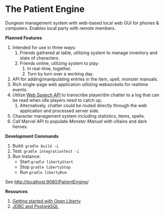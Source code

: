 # The Patient Engine
Dungeon management system with web-based local web GUI for phones &amp; computers. Enables local party with remote members.

**Planned Features**

1. Intended for use in three ways:
    1. Friends gathered at table, utilizing system to manage inventory and stats of characters.
    1. Friends online, utilizing system to play:
        1. In real-time, together.
        1. Turn by turn over a working day.
1. API for adding/manipulating entries in the item, spell, monster manuals.
1. Rich single-page web application utilizing websockets for realtime events.
1. Utilize [Web Speech API](https://developers.google.com/web/updates/2013/01/Voice-Driven-Web-Apps-Introduction-to-the-Web-Speech-API) to transcribe player/dm chatter to a log that can be read when idle players need to catch up.
    1. Alternatively, chatter could be routed directly through the web application and processed server side.
1. Character management system including statistics, items, spells.
1. Call Marvel API to populate *Monster Manual* with villains and dark heroes.

**Development Commands**
1. Build: `gradle build -i`
1. Test: `gradle integrationTest -i`
1. Run Instance:
    - Start `gradle libertyStart`
    - Stop `gradle libertyStop`
    - Run `gradle libertyRun`
    
See <http://localhost:9080/PatientEngine/>

**Resources**
1. [Getting started with Open Liberty](https://openliberty.io/guides/getting-started.html)
2. [JDBC and PostgreSQL](http://www.postgresqltutorial.com/postgresql-jdbc/connecting-to-postgresql-database/)
